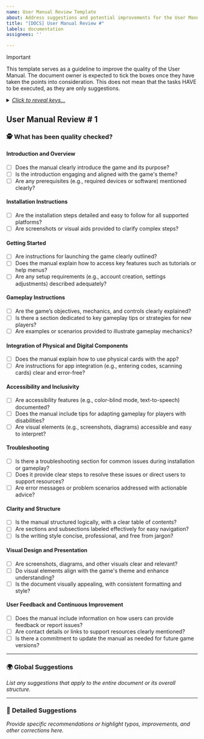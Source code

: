 ```yaml
---
name: User Manual Review Template
about: Address suggestions and potential improvements for the User Manual
title: "[DOCS] User Manual Review #"
labels: documentation
assignees: ''

---
```


> [!IMPORTANT]
> This template serves as a guideline to improve the quality of the User Manual. The document owner is expected to tick the boxes once they have taken the points into consideration. This does not mean that the tasks HAVE to be executed, as they are only suggestions.

<details>
<summary><em><ins>Click to reveal keys...</ins></em></summary>
  
#### Text Format
- **Bold**: replaced word in original text
- Normal: Citation from original text
- *Italic*: Comment
- ~~strikethrough~~: Original text to remove

#### Suggestions
- IMPROVEMENT: something to add, to be defined by document owner
- TYPO: a suggestion for correcting a found typo

</details>

## User Manual Review # 1

### 🕵️ What has been quality checked?

#### **Introduction and Overview**

- [ ] Does the manual clearly introduce the game and its purpose?  
- [ ] Is the introduction engaging and aligned with the game's theme?  
- [ ] Are any prerequisites (e.g., required devices or software) mentioned clearly?  

#### **Installation Instructions**

- [ ] Are the installation steps detailed and easy to follow for all supported platforms?  
- [ ] Are screenshots or visual aids provided to clarify complex steps?  

#### **Getting Started**

- [ ] Are instructions for launching the game clearly outlined?  
- [ ] Does the manual explain how to access key features such as tutorials or help menus?  
- [ ] Are any setup requirements (e.g., account creation, settings adjustments) described adequately?  

#### **Gameplay Instructions**

- [ ] Are the game’s objectives, mechanics, and controls clearly explained?  
- [ ] Is there a section dedicated to key gameplay tips or strategies for new players?  
- [ ] Are examples or scenarios provided to illustrate gameplay mechanics?  

#### **Integration of Physical and Digital Components**

- [ ] Does the manual explain how to use physical cards with the app?  
- [ ] Are instructions for app integration (e.g., entering codes, scanning cards) clear and error-free?  

#### **Accessibility and Inclusivity**

- [ ] Are accessibility features (e.g., color-blind mode, text-to-speech) documented?  
- [ ] Does the manual include tips for adapting gameplay for players with disabilities?  
- [ ] Are visual elements (e.g., screenshots, diagrams) accessible and easy to interpret?  

#### **Troubleshooting**

- [ ] Is there a troubleshooting section for common issues during installation or gameplay?  
- [ ] Does it provide clear steps to resolve these issues or direct users to support resources?  
- [ ] Are error messages or problem scenarios addressed with actionable advice?  

#### **Clarity and Structure**

- [ ] Is the manual structured logically, with a clear table of contents?  
- [ ] Are sections and subsections labeled effectively for easy navigation?  
- [ ] Is the writing style concise, professional, and free from jargon?  

#### **Visual Design and Presentation**

- [ ] Are screenshots, diagrams, and other visuals clear and relevant?  
- [ ] Do visual elements align with the game's theme and enhance understanding?  
- [ ] Is the document visually appealing, with consistent formatting and style?  

#### **User Feedback and Continuous Improvement**

- [ ] Does the manual include information on how users can provide feedback or report issues?  
- [ ] Are contact details or links to support resources clearly mentioned?  
- [ ] Is there a commitment to update the manual as needed for future game versions?  

---

### 🌍 **Global Suggestions**

*List any suggestions that apply to the entire document or its overall structure.*

---

### 🔎 **Detailed Suggestions**

*Provide specific recommendations or highlight typos, improvements, and other corrections here.*
